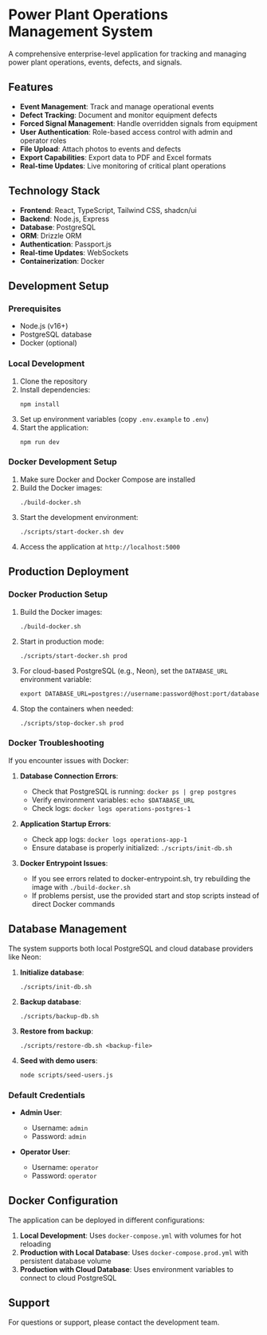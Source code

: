 # Power Plant Operations Management System

A comprehensive enterprise-level application for tracking and managing power plant operations, events, defects, and signals.

## Features

- **Event Management**: Track and manage operational events
- **Defect Tracking**: Document and monitor equipment defects
- **Forced Signal Management**: Handle overridden signals from equipment
- **User Authentication**: Role-based access control with admin and operator roles
- **File Upload**: Attach photos to events and defects
- **Export Capabilities**: Export data to PDF and Excel formats
- **Real-time Updates**: Live monitoring of critical plant operations

## Technology Stack

- **Frontend**: React, TypeScript, Tailwind CSS, shadcn/ui
- **Backend**: Node.js, Express
- **Database**: PostgreSQL
- **ORM**: Drizzle ORM
- **Authentication**: Passport.js
- **Real-time Updates**: WebSockets
- **Containerization**: Docker

## Development Setup

### Prerequisites

- Node.js (v16+)
- PostgreSQL database
- Docker (optional)

### Local Development

1. Clone the repository
2. Install dependencies:
   ```
   npm install
   ```
3. Set up environment variables (copy `.env.example` to `.env`)
4. Start the application:
   ```
   npm run dev
   ```

### Docker Development Setup

1. Make sure Docker and Docker Compose are installed
2. Build the Docker images:
   ```
   ./build-docker.sh
   ```
3. Start the development environment:
   ```
   ./scripts/start-docker.sh dev
   ```
4. Access the application at `http://localhost:5000`

## Production Deployment

### Docker Production Setup

1. Build the Docker images:
   ```
   ./build-docker.sh
   ```

2. Start in production mode:
   ```
   ./scripts/start-docker.sh prod
   ```

3. For cloud-based PostgreSQL (e.g., Neon), set the `DATABASE_URL` environment variable:
   ```
   export DATABASE_URL=postgres://username:password@host:port/database
   ```

4. Stop the containers when needed:
   ```
   ./scripts/stop-docker.sh prod
   ```

### Docker Troubleshooting

If you encounter issues with Docker:

1. **Database Connection Errors**:
   - Check that PostgreSQL is running: `docker ps | grep postgres`
   - Verify environment variables: `echo $DATABASE_URL`
   - Check logs: `docker logs operations-postgres-1`

2. **Application Startup Errors**:
   - Check app logs: `docker logs operations-app-1`
   - Ensure database is properly initialized: `./scripts/init-db.sh`

3. **Docker Entrypoint Issues**:
   - If you see errors related to docker-entrypoint.sh, try rebuilding the image with `./build-docker.sh`
   - If problems persist, use the provided start and stop scripts instead of direct Docker commands

## Database Management

The system supports both local PostgreSQL and cloud database providers like Neon:

1. **Initialize database**:
   ```
   ./scripts/init-db.sh
   ```

2. **Backup database**:
   ```
   ./scripts/backup-db.sh
   ```

3. **Restore from backup**:
   ```
   ./scripts/restore-db.sh <backup-file>
   ```

4. **Seed with demo users**:
   ```
   node scripts/seed-users.js
   ```

### Default Credentials

- **Admin User**:
  - Username: `admin`
  - Password: `admin`

- **Operator User**:
  - Username: `operator`
  - Password: `operator`

## Docker Configuration

The application can be deployed in different configurations:

1. **Local Development**: Uses `docker-compose.yml` with volumes for hot reloading
2. **Production with Local Database**: Uses `docker-compose.prod.yml` with persistent database volume
3. **Production with Cloud Database**: Uses environment variables to connect to cloud PostgreSQL

## Support

For questions or support, please contact the development team.